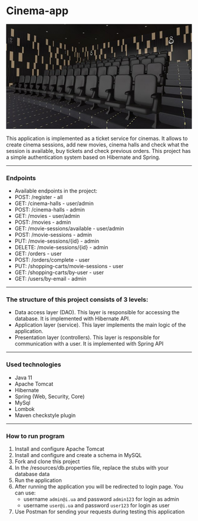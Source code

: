 # Cinema-app
![pic](src/main/resources/images/cinema.jpeg)

This application is implemented as a ticket service for cinemas.
It allows to create cinema sessions,
add new movies, cinema halls and check what the session is available,
buy tickets and check previous orders. 
This project has a simple authentication system based on Hibernate and Spring.
- --

### Endpoints
- Available endpoints in the project:
- POST: /register - all 
- GET: /cinema-halls - user/admin 
- POST: /cinema-halls - admin
- GET: /movies - user/admin
- POST: /movies - admin
- GET: /movie-sessions/available - user/admin
- POST: /movie-sessions - admin
- PUT: /movie-sessions/{id} - admin
- DELETE: /movie-sessions/{id} - admin
- GET: /orders - user
- POST: /orders/complete - user
- PUT: /shopping-carts/movie-sessions - user
- GET: /shopping-carts/by-user - user
- GET: /users/by-email - admin
- --

### The structure of this project consists of 3 levels:
* Data access layer (DAO). This layer is responsible for accessing the database. It is implemented with Hibernate API.
* Application layer (service). This layer implements the main logic of the application.
* Presentation layer (controllers). This layer is responsible for communication with a user. It is implemented with Spring API
- --

### Used technologies
- Java 11
- Apache Tomcat 
- Hibernate
- Spring (Web, Security, Core)
- MySql
- Lombok 
- Maven checkstyle plugin
- --

### How to run program
1. Install and configure Apache Tomcat
2. Install and configure and create a schema in MySQL
3. Fork and clone this project
4. In the /resources/db.properties file, replace the stubs with your database data
5. Run the application
6. After running the application you will be redirected to login page. You can use:
    * username `admin@i.ua` and password `admin123` for login as admin
    * username `user@i.ua` and password `user123` for login as user
7. Use Postman for sending your requests during testing this application

